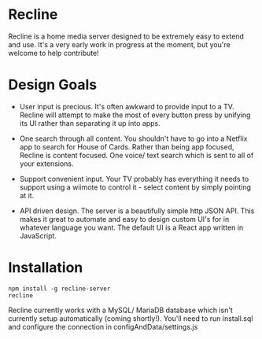 # Recline
Recline is a home media server designed to be extremely easy to extend and use. It's a very early work in progress at the moment, but you're welcome to help contribute!

# Design Goals

* User input is precious.
It's often awkward to provide input to a TV. Recline will attempt to make the most of every button press by unifying its UI rather than separating it up into apps.

* One search through all content.
You shouldn't have to go into a Netflix app to search for House of Cards. Rather than being app focused, Recline is content focused. One voice/ text search which is sent to all of your extensions.

* Support convenient input.
Your TV probably has everything it needs to support using a wiimote to control it - select content by simply pointing at it.

* API driven design.
The server is a beautifully simple http JSON API. This makes it great to automate and easy to design custom UI's for in whatever language you want. The default UI is a React app written in JavaScript.

# Installation

```
npm install -g recline-server
recline
```

Recline currently works with a MySQL/ MariaDB database which isn't currently setup automatically (coming shortly!). You'll need to run install.sql and configure the connection in configAndData/settings.js
